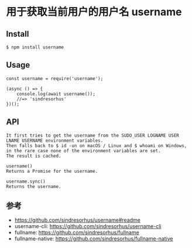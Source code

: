# 用于获取当前用户的用户名 username


## Install
```
$ npm install username
```

## Usage
```
const username = require('username');

(async () => {
	console.log(await username());
	//=> 'sindresorhus'
})();
```
## API
```
It first tries to get the username from the SUDO_USER LOGNAME USER LNAME USERNAME environment variables. 
Then falls back to $ id -un on macOS / Linux and $ whoami on Windows, in the rare case none of the environment variables are set. 
The result is cached.

username()
Returns a Promise for the username.

username.sync()
Returns the username.
```

## 参考
- https://github.com/sindresorhus/username#readme
- username-cli: https://github.com/sindresorhus/username-cli
- fullname: https://github.com/sindresorhus/fullname
- fullname-native: https://github.com/sindresorhus/fullname-native
